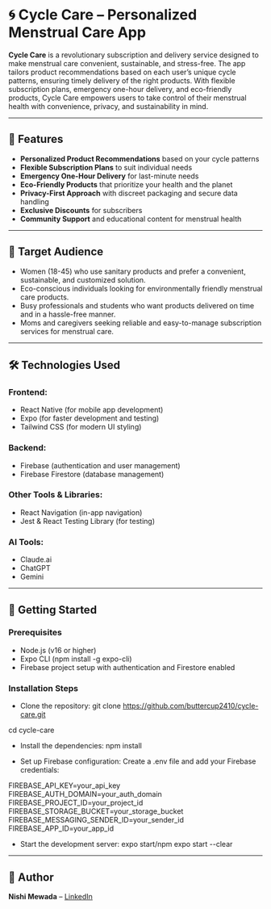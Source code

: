 
# 🌀 Cycle Care – Personalized Menstrual Care App

**Cycle Care** is a revolutionary subscription and delivery service designed to make menstrual care convenient, sustainable, and stress-free. The app tailors product recommendations based on each user’s unique cycle patterns, ensuring timely delivery of the right products. With flexible subscription plans, emergency one-hour delivery, and eco-friendly products, Cycle Care empowers users to take control of their menstrual health with convenience, privacy, and sustainability in mind.

---

## 🚀 Features

- **Personalized Product Recommendations** based on your cycle patterns  
- **Flexible Subscription Plans** to suit individual needs  
- **Emergency One-Hour Delivery** for last-minute needs  
- **Eco-Friendly Products** that prioritize your health and the planet  
- **Privacy-First Approach** with discreet packaging and secure data handling  
- **Exclusive Discounts** for subscribers  
- **Community Support** and educational content for menstrual health  

---

## 👥 Target Audience
- Women (18-45) who use sanitary products and prefer a convenient, sustainable, and
customized solution.
- Eco-conscious individuals looking for environmentally friendly menstrual care
products.
- Busy professionals and students who want products delivered on time and in a
hassle-free manner.
- Moms and caregivers seeking reliable and easy-to-manage subscription services for
menstrual care.

---

## 🛠 Technologies Used

### **Frontend:**
- React Native (for mobile app development)  
- Expo (for faster development and testing)  
- Tailwind CSS (for modern UI styling)  

### **Backend:**
- Firebase (authentication and user management)
- Firebase Firestore (database management)  

### **Other Tools & Libraries:**
- React Navigation (in-app navigation)  
- Jest & React Testing Library (for testing)

### **AI Tools:**
- Claude.ai
- ChatGPT
- Gemini

---

## 📱 Getting Started

### Prerequisites
- Node.js (v16 or higher)
- Expo CLI (npm install -g expo-cli)
- Firebase project setup with authentication and Firestore enabled

### Installation Steps

- Clone the repository:
git clone https://github.com/buttercup2410/cycle-care.git

cd cycle-care

- Install the dependencies:
npm install

- Set up Firebase configuration:
Create a .env file and add your Firebase credentials:

FIREBASE_API_KEY=your_api_key
FIREBASE_AUTH_DOMAIN=your_auth_domain
FIREBASE_PROJECT_ID=your_project_id
FIREBASE_STORAGE_BUCKET=your_storage_bucket
FIREBASE_MESSAGING_SENDER_ID=your_sender_id
FIREBASE_APP_ID=your_app_id

- Start the development server:
expo start/npm expo start --clear

---

## 📝 Author  
**Nishi Mewada** – [LinkedIn](https://www.linkedin.com/in/nishi-mewada)
